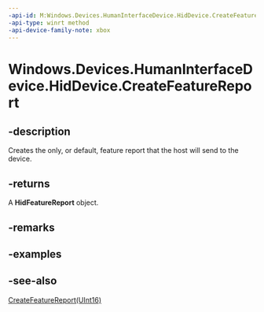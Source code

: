 ```yaml
---
-api-id: M:Windows.Devices.HumanInterfaceDevice.HidDevice.CreateFeatureReport
-api-type: winrt method
-api-device-family-note: xbox
---
```


<!-- Method syntax
public Windows.Devices.HumanInterfaceDevice.HidFeatureReport CreateFeatureReport()
-->

# Windows.Devices.HumanInterfaceDevice.HidDevice.CreateFeatureReport

## -description
Creates the only, or default, feature report that the host will send to the device.

## -returns
A **HidFeatureReport** object.

## -remarks

## -examples

## -see-also
[CreateFeatureReport(UInt16)](hiddevice_createfeaturereport_498407181.md)